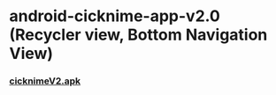 # android-cicknime-app-v2.0 (Recycler view, Bottom Navigation View)
### <a href="https://docs.google.com/uc?export=download&id=1rCNuGdwxkKzkOZGQbHklSzUDY-ZC_3e3">cicknimeV2.apk</a>
